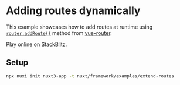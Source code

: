 # Adding routes dynamically

This example showcases how to add routes at runtime using [`router.addRoute()`](https://next.router.vuejs.org/guide/advanced/dynamic-routing.html#adding-routes) method from [vue-router](https://next.router.vuejs.org).

Play online on [StackBlitz](https://stackblitz.com/github/nuxt/framework/tree/main/examples/extend-routes).

## Setup

```bash
npx nuxi init nuxt3-app -t nuxt/framework/examples/extend-routes
```
